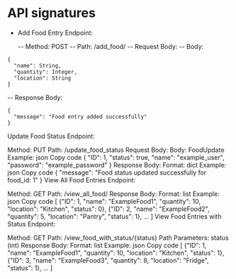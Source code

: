 # API signatures 

- Add Food Entry Endpoint:

  -- Method: POST
  -- Path: /add_food/
  -- Request Body:
  -- Body:

```
{
  "name": String,
  "quantity": Integer,
  "location": String
}
```

-- Response Body:
```
{
  "message": "Food entry added successfully"
}
```
Update Food Status Endpoint:

Method: PUT
Path: /update_food_status
Request Body:
Body: FoodUpdate
Example:
json
Copy code
{
  "ID": 1,
  "status": true,
  "name": "example_user",
  "password": "example_password"
}
Response Body:
Format: dict
Example:
json
Copy code
{
  "message": "Food status updated successfully for food_id: 1"
}
View All Food Entries Endpoint:

Method: GET
Path: /view_all_food/
Response Body:
Format: list
Example:
json
Copy code
[
  {"ID": 1, "name": "ExampleFood1", "quantity": 10, "location": "Kitchen", "status": 0},
  {"ID": 2, "name": "ExampleFood2", "quantity": 5, "location": "Pantry", "status": 1},
  ...
]
View Food Entries with Status Endpoint:

Method: GET
Path: /view_food_with_status/{status}
Path Parameters: status (int)
Response Body:
Format: list
Example:
json
Copy code
[
  {"ID": 1, "name": "ExampleFood1", "quantity": 10, "location": "Kitchen", "status": 1},
  {"ID": 3, "name": "ExampleFood3", "quantity": 8, "location": "Fridge", "status": 1},
  ...
]
